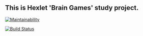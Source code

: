 ## This is Hexlet 'Brain Games' study project.

[![Maintainability](https://api.codeclimate.com/v1/badges/5ba2deb1f52c455b7641/maintainability)](https://codeclimate.com/github/UnnamedHero/project-lvl1-s200/maintainability)

[![Build Status](https://travis-ci.org/UnnamedHero/project-lvl1-s200.svg?branch=master)](https://travis-ci.org/UnnamedHero/project-lvl1-s200)